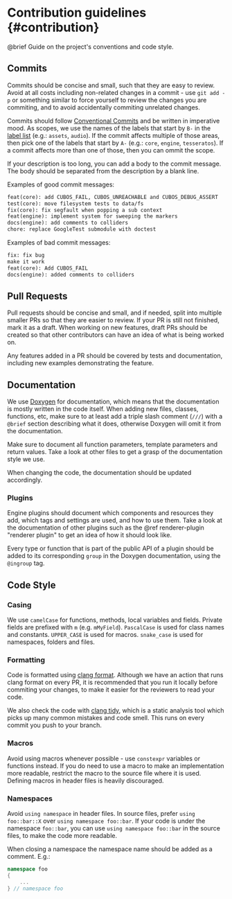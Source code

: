 # Contribution guidelines {#contribution}

@brief Guide on the project's conventions and code style.

## Commits

Commits should be concise and small, such that they are easy to review.
Avoid at all costs including non-related changes in a commit - use `git add -p`
or something similar to force yourself to review the changes you are
commiting, and to avoid accidentally commiting unrelated changes.

Commits should follow [Conventional Commits](https://www.conventionalcommits.org/)
and be written in imperative mood. As scopes, we use the names of the labels
that start by `B-` in the [label list](https://github.com/GameDevTecnico/cubos/labels)
(e.g.: `assets`, `audio`). If the commit affects multiple of those areas, then
pick one of the labels that start by `A-` (e.g.: `core`, `engine`, `tesseratos`).
If a commit affects more than one of those, then you can ommit the scope.

If your description is too long, you can add a body to the commit message.
The body should be separated from the description by a blank line.

Examples of good commit messages:

```txt
feat(core): add CUBOS_FAIL, CUBOS_UNREACHABLE and CUBOS_DEBUG_ASSERT 
test(core): move filesystem tests to data/fs
fix(core): fix segfault when popping a sub context
feat(engine): implement system for sweeping the markers  
docs(engine): add comments to colliders
chore: replace GoogleTest submodule with doctest
```

Examples of bad commit messages:

```txt
fix: fix bug
make it work
feat(core): Add CUBOS_FAIL
docs(engine): added comments to colliders
```

## Pull Requests

Pull requests should be concise and small, and if needed, split into multiple
smaller PRs so that they are easier to review. If your PR is still not
finished, mark it as a draft. When working on new features, draft PRs should
be created so that other contributors can have an idea of what is being worked
on.

Any features added in a PR should be covered by tests and documentation,
including new examples demonstrating the feature.

## Documentation

We use [Doxygen](https://www.doxygen.nl/index.html) for documentation, which
means that the documentation is mostly written in the code itself. When adding
new files, classes, functions, etc, make sure to at least add a triple slash
comment (`///`) with a `@brief` section describing what it does, otherwise
Doxygen will omit it from the documentation.

Make sure to document all function parameters, template parameters and return
values. Take a look at other files to get a grasp of the documentation style
we use.

When changing the code, the documentation should be updated accordingly.

### Plugins

Engine plugins should document which components and resources they add, which
tags and settings are used, and how to use them. Take a look at the
documentation of other plugins such as the @ref renderer-plugin "renderer plugin"
to get an idea of how it should look like.

Every type or function that is part of the public API of a plugin should be
added to its corresponding `group` in the Doxygen documentation, using the
`@ingroup` tag.

## Code Style

### Casing

We use `camelCase` for functions, methods, local variables and fields. Private
fields are prefixed with `m` (e.g. `mMyField`). `PascalCase` is used for class
names and constants. `UPPER_CASE` is used for macros. `snake_case` is used for
namespaces, folders and files.

### Formatting

Code is formatted using [clang format](https://clang.llvm.org/docs/ClangFormat.html).
Although we have an action that runs clang format on every PR, it is
recommended that you run it locally before commiting your changes, to make it
easier for the reviewers to read your code.

We also check the code with [clang tidy](https://clang.llvm.org/extra/clang-tidy/),
which is a static analysis tool which picks up many common mistakes and code
smell. This runs on every commit you push to your branch.

### Macros

Avoid using macros whenever possible - use `constexpr` variables or functions
instead. If you do need to use a macro to make an implementation more readable,
restrict the macro to the source file where it is used. Defining macros in
header files is heavily discouraged.

### Namespaces

Avoid `using namespace` in header files. In source files, prefer
`using foo::bar::X` over `using namespace foo::bar`. If your code is under the
namespace `foo::bar`, you can use `using namespace foo::bar` in the source
files, to make the code more readable.

When closing a namespace the namespace name should be added as a comment. E.g.:

```cpp
namespace foo
{
    ...
} // namespace foo
```
